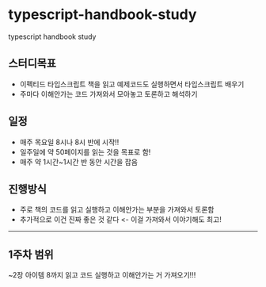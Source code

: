 # typescript-handbook-study

typescript handbook study

## 스터디목표

- 이펙티드 타입스크립트 책을 읽고 예제코드도 실행하면서 타입스크립트 배우기
- 주마다 이해안가는 코드 가져와서 모아놓고 토론하고 해석하기

## 일정

- 매주 목요일 8시나 8시 반에 시작!!
- 일주일에 약 50페이지를 읽는 것을 목표로 함!
- 매주 약 1시간~1시간 반 동안 시간을 잡음

## 진행방식

- 주로 책의 코드를 읽고 실행하고 이해안가는 부분을 가져와서 토론함
- 추가적으로 이건 진짜 좋은 것 같다 <- 이걸 가져와서 이야기해도 최고!

<hr />

## 1주차 범위

~2장 아이템 8까지 읽고 코드 실행하고 이해안가는 거 가져오기!!!
